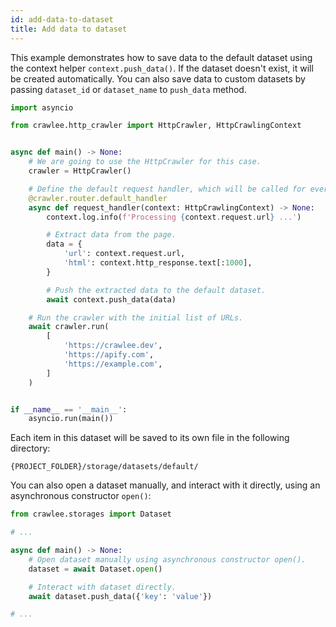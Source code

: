 ```yaml
---
id: add-data-to-dataset
title: Add data to dataset
---
```


This example demonstrates how to save data to the default dataset using the context helper `context.push_data()`. If the dataset doesn't exist, it will be created automatically. You can also save data to custom datasets by passing `dataset_id` or `dataset_name` to `push_data` method.

```python
import asyncio

from crawlee.http_crawler import HttpCrawler, HttpCrawlingContext


async def main() -> None:
    # We are going to use the HttpCrawler for this case.
    crawler = HttpCrawler()

    # Define the default request handler, which will be called for every request.
    @crawler.router.default_handler
    async def request_handler(context: HttpCrawlingContext) -> None:
        context.log.info(f'Processing {context.request.url} ...')

        # Extract data from the page.
        data = {
            'url': context.request.url,
            'html': context.http_response.text[:1000],
        }

        # Push the extracted data to the default dataset.
        await context.push_data(data)

    # Run the crawler with the initial list of URLs.
    await crawler.run(
        [
            'https://crawlee.dev',
            'https://apify.com',
            'https://example.com',
        ]
    )


if __name__ == '__main__':
    asyncio.run(main())
```

Each item in this dataset will be saved to its own file in the following directory:

```text
{PROJECT_FOLDER}/storage/datasets/default/
```

You can also open a dataset manually, and interact with it directly, using an asynchronous constructor `open()`:

```python
from crawlee.storages import Dataset

# ...

async def main() -> None:
    # Open dataset manually using asynchronous constructor open().
    dataset = await Dataset.open()

    # Interact with dataset directly.
    await dataset.push_data({'key': 'value'})

# ...
```
